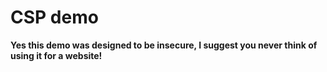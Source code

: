 # CSP demo

**Yes this demo was designed to be insecure, I suggest you never think of using it for a website!**
